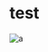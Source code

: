 # test
![a](https://www.google.com/url?sa=i&url=https%3A%2F%2Fsports.khan.co.kr%2Fnews%2Fsk_index.html%3Fart_id%3D202111251404003%26sec_id%3D540301&psig=AOvVaw3CqT5UysjpJWuE9h-0Es8f&ust=1668303686624000&source=images&cd=vfe&ved=0CA0QjRxqFwoTCNje6tTBp_sCFQAAAAAdAAAAABAD)
